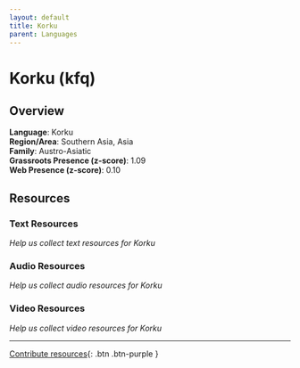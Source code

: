 ```yaml
---
layout: default
title: Korku
parent: Languages
---
```


# Korku (kfq)

## Overview

**Language**: Korku  
**Region/Area**: Southern Asia, Asia  
**Family**: Austro-Asiatic  
**Grassroots Presence (z-score)**: 1.09  
**Web Presence (z-score)**: 0.10  

## Resources

### Text Resources
*Help us collect text resources for Korku*

### Audio Resources
*Help us collect audio resources for Korku*

### Video Resources
*Help us collect video resources for Korku*

---

[Contribute resources](https://forms.office.com/e/1SfLJx3u1r){: .btn .btn-purple }
